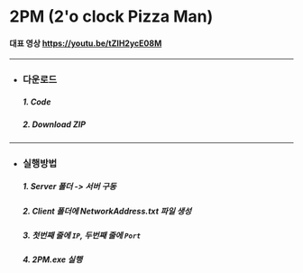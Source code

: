 # 2PM (2'o clock Pizza Man)

#### 대표 영상 <https://youtu.be/tZIH2ycE08M>
- - -
+ ### 다운로드
  ##### 1. Code
  ##### 2. Download ZIP
- - -
+ ### 실행방법
  ##### 1. Server 폴더 -> 서버 구동
  ##### 2. Client 폴더에 NetworkAddress.txt 파일 생성
  ##### 3. 첫번째 줄에 `IP`, 두번째 줄에 `Port`
  ##### 4. 2PM.exe 실행
